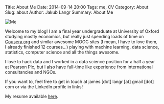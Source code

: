 Title: About Me
Date: 2014-09-14 20:00
Tags: me, CV
Category: About
Slug: about
Author: Jakub Langr
Summary: About Me

![Me](https://dl.dropboxusercontent.com/u/30848031/blog/WebSummit_011.JPG "Welcome to my blog!")

Welcome to my blog! I am a final year undergraduate at University of Oxford studying mostly economics, but really just spending loads of time on [Cousera.org](http://cousera.org) and similar awesome MOOC sites (I mean, I have to love them, I already finished 12 courses...) playing with machine learning, data science, statistics, computer science and all the things awesome.

I love to hack data and I worked in a data science position for a half a year at Pearson Plc, but I also have full-time like experience from international consultancies and NGOs. 

If you want to, feel free to get in touch at james [dot] langr [at] gmail [dot] com or via the LinkedIn profile in links! 

My resume available [here](http://goo.gl/sEUFMa).
